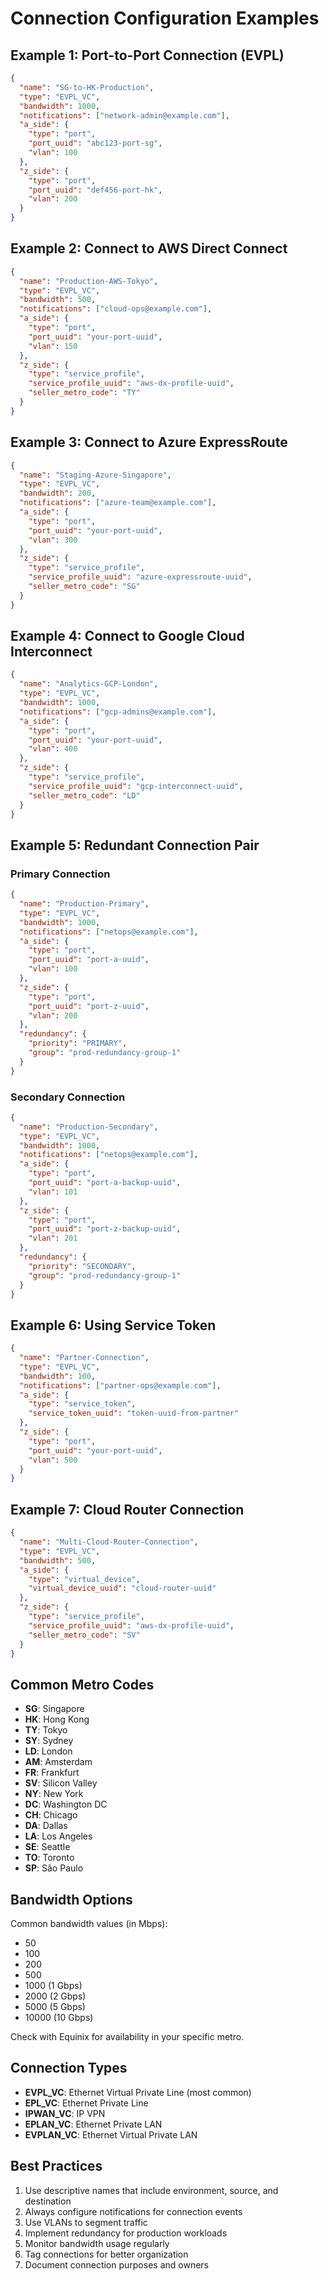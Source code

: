 # Connection Configuration Examples

## Example 1: Port-to-Port Connection (EVPL)

```json
{
  "name": "SG-to-HK-Production",
  "type": "EVPL_VC",
  "bandwidth": 1000,
  "notifications": ["network-admin@example.com"],
  "a_side": {
    "type": "port",
    "port_uuid": "abc123-port-sg",
    "vlan": 100
  },
  "z_side": {
    "type": "port",
    "port_uuid": "def456-port-hk",
    "vlan": 200
  }
}
```

## Example 2: Connect to AWS Direct Connect

```json
{
  "name": "Production-AWS-Tokyo",
  "type": "EVPL_VC",
  "bandwidth": 500,
  "notifications": ["cloud-ops@example.com"],
  "a_side": {
    "type": "port",
    "port_uuid": "your-port-uuid",
    "vlan": 150
  },
  "z_side": {
    "type": "service_profile",
    "service_profile_uuid": "aws-dx-profile-uuid",
    "seller_metro_code": "TY"
  }
}
```

## Example 3: Connect to Azure ExpressRoute

```json
{
  "name": "Staging-Azure-Singapore",
  "type": "EVPL_VC",
  "bandwidth": 200,
  "notifications": ["azure-team@example.com"],
  "a_side": {
    "type": "port",
    "port_uuid": "your-port-uuid",
    "vlan": 300
  },
  "z_side": {
    "type": "service_profile",
    "service_profile_uuid": "azure-expressroute-uuid",
    "seller_metro_code": "SG"
  }
}
```

## Example 4: Connect to Google Cloud Interconnect

```json
{
  "name": "Analytics-GCP-London",
  "type": "EVPL_VC",
  "bandwidth": 1000,
  "notifications": ["gcp-admins@example.com"],
  "a_side": {
    "type": "port",
    "port_uuid": "your-port-uuid",
    "vlan": 400
  },
  "z_side": {
    "type": "service_profile",
    "service_profile_uuid": "gcp-interconnect-uuid",
    "seller_metro_code": "LD"
  }
}
```

## Example 5: Redundant Connection Pair

### Primary Connection
```json
{
  "name": "Production-Primary",
  "type": "EVPL_VC",
  "bandwidth": 1000,
  "notifications": ["netops@example.com"],
  "a_side": {
    "type": "port",
    "port_uuid": "port-a-uuid",
    "vlan": 100
  },
  "z_side": {
    "type": "port",
    "port_uuid": "port-z-uuid",
    "vlan": 200
  },
  "redundancy": {
    "priority": "PRIMARY",
    "group": "prod-redundancy-group-1"
  }
}
```

### Secondary Connection
```json
{
  "name": "Production-Secondary",
  "type": "EVPL_VC",
  "bandwidth": 1000,
  "notifications": ["netops@example.com"],
  "a_side": {
    "type": "port",
    "port_uuid": "port-a-backup-uuid",
    "vlan": 101
  },
  "z_side": {
    "type": "port",
    "port_uuid": "port-z-backup-uuid",
    "vlan": 201
  },
  "redundancy": {
    "priority": "SECONDARY",
    "group": "prod-redundancy-group-1"
  }
}
```

## Example 6: Using Service Token

```json
{
  "name": "Partner-Connection",
  "type": "EVPL_VC",
  "bandwidth": 100,
  "notifications": ["partner-ops@example.com"],
  "a_side": {
    "type": "service_token",
    "service_token_uuid": "token-uuid-from-partner"
  },
  "z_side": {
    "type": "port",
    "port_uuid": "your-port-uuid",
    "vlan": 500
  }
}
```

## Example 7: Cloud Router Connection

```json
{
  "name": "Multi-Cloud-Router-Connection",
  "type": "EVPL_VC",
  "bandwidth": 500,
  "a_side": {
    "type": "virtual_device",
    "virtual_device_uuid": "cloud-router-uuid"
  },
  "z_side": {
    "type": "service_profile",
    "service_profile_uuid": "aws-dx-profile-uuid",
    "seller_metro_code": "SV"
  }
}
```

## Common Metro Codes

- **SG**: Singapore
- **HK**: Hong Kong
- **TY**: Tokyo
- **SY**: Sydney
- **LD**: London
- **AM**: Amsterdam
- **FR**: Frankfurt
- **SV**: Silicon Valley
- **NY**: New York
- **DC**: Washington DC
- **CH**: Chicago
- **DA**: Dallas
- **LA**: Los Angeles
- **SE**: Seattle
- **TO**: Toronto
- **SP**: São Paulo

## Bandwidth Options

Common bandwidth values (in Mbps):
- 50
- 100
- 200
- 500
- 1000 (1 Gbps)
- 2000 (2 Gbps)
- 5000 (5 Gbps)
- 10000 (10 Gbps)

Check with Equinix for availability in your specific metro.

## Connection Types

- **EVPL_VC**: Ethernet Virtual Private Line (most common)
- **EPL_VC**: Ethernet Private Line
- **IPWAN_VC**: IP VPN
- **EPLAN_VC**: Ethernet Private LAN
- **EVPLAN_VC**: Ethernet Virtual Private LAN

## Best Practices

1. Use descriptive names that include environment, source, and destination
2. Always configure notifications for connection events
3. Use VLANs to segment traffic
4. Implement redundancy for production workloads
5. Monitor bandwidth usage regularly
6. Tag connections for better organization
7. Document connection purposes and owners
